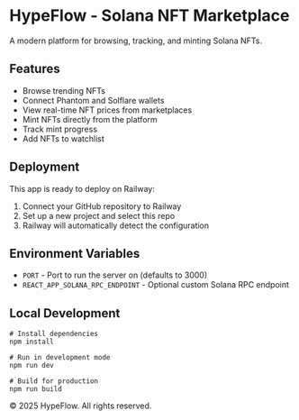 # HypeFlow - Solana NFT Marketplace

A modern platform for browsing, tracking, and minting Solana NFTs.

## Features

- Browse trending NFTs
- Connect Phantom and Solflare wallets
- View real-time NFT prices from marketplaces
- Mint NFTs directly from the platform
- Track mint progress
- Add NFTs to watchlist

## Deployment

This app is ready to deploy on Railway:

1. Connect your GitHub repository to Railway
2. Set up a new project and select this repo
3. Railway will automatically detect the configuration

## Environment Variables

- `PORT` - Port to run the server on (defaults to 3000)
- `REACT_APP_SOLANA_RPC_ENDPOINT` - Optional custom Solana RPC endpoint

## Local Development

```
# Install dependencies
npm install

# Run in development mode
npm run dev

# Build for production
npm run build
```

© 2025 HypeFlow. All rights reserved. 